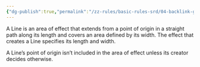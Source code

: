 ```yaml
---
{"dg-publish":true,"permalink":"/zz-rules/basic-rules-srd/04-backlink-glossary/areas-of-effect/line/","tags":["rule"]}
---
```


A Line is an area of effect that extends from a point of origin in a straight path along its length and covers an area defined by its width. The effect that creates a Line specifies its length and width.

A Line’s point of origin isn’t included in the area of effect unless its creator decides otherwise.